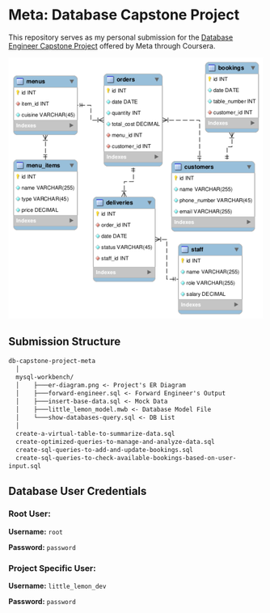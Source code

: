 # Meta: Database Capstone Project

This repository serves as my personal submission for the [Database Engineer Capstone Project](https://www.coursera.org/professional-certificates/meta-database-engineer) offered by Meta through Coursera.

![ER Diagram](./mysql-workbench/er-diagram.png)

## Submission Structure

```
db-capstone-project-meta
  │
  mysql-workbench/
  │    ├───er-diagram.png <- Project's ER Diagram
  │    ├───forward-engineer.sql <- Forward Engineer's Output
  │    ├───insert-base-data.sql <- Mock Data
  │    ├───little_lemon_model.mwb <- Database Model File
  │    └───show-databases-query.sql <- DB List
  │
  create-a-virtual-table-to-summarize-data.sql
  create-optimized-queries-to-manage-and-analyze-data.sql
  create-sql-queries-to-add-and-update-bookings.sql
  create-sql-queries-to-check-available-bookings-based-on-user-input.sql
```



## Database User Credentials


### Root User:

**Username:** `root`

**Password:** `password`


### Project Specific User:

**Username:** `little_lemon_dev`

**Password:** `password`